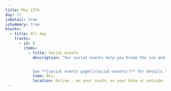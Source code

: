 ```yaml
---
title: May 17th
day: 17
isDetail: true
isSummary: true
blocks:
  - title: All day
    tracks:
      - id: 0
        items:
          - title: Social events
            description: "Our social events help you break the ice and meet like-minded people in an informal setting. Even if we're not together in the same place, we won't be alone. So join us remotely for some fun digital adventures.


            See **[social events page](/social-events/)** for details."
            time: Div. 
            location: Online - on your couch, on your bike or outside.
---
```


